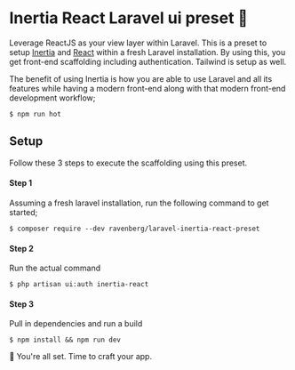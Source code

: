 # Inertia React Laravel ui preset 💜
Leverage ReactJS as your view layer within Laravel. This is a
 preset to setup [Inertia](https://inertiajs.com/) and [React](https://reactjs.org/) within a fresh Laravel installation. By using this, you get front-end scaffolding including authentication. Tailwind is setup as well.

The benefit of using Inertia is how you are able to use Laravel and all its features while having a modern front-end along with that modern front-end development workflow;  
```
$ npm run hot
```


## Setup
Follow these 3 steps to execute the scaffolding using this preset.

#### Step 1
Assuming a fresh laravel installation, run the following command to get started;
```
$ composer require --dev ravenberg/laravel-inertia-react-preset
```

#### Step 2
Run the actual command
```
$ php artisan ui:auth inertia-react 
```

#### Step 3
Pull in dependencies and run a build
```
$ npm install && npm run dev
```

🎉 You're all set. Time to craft your app.